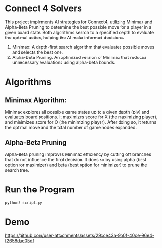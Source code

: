 # Connect 4 Solvers

This project implements AI strategies for Connect4, utilizing Minimax and Alpha-Beta Pruning to determine the best possible move for a player in a given board state. Both algorithms search to a specified depth to evaluate the optimal action, helping the AI make informed decisions.

1. Minimax: A depth-first search algorithm that evaluates possible moves and selects the best one.
2. Alpha-Beta Pruning: An optimized version of Minimax that reduces unnecessary evaluations using alpha-beta bounds.

# Algorithms
## Minimax Algorithm: 
Minimax explores all possible game states up to a given depth (ply) and evaluates board positions. It maximizes score for X (the maximizing player), and minimizes score for O (the minimizing player). After doing so, it returns the optimal move and the total number of game nodes expanded.

## Alpha-Beta Pruning
Alpha-Beta pruning improves Minimax efficiency by cutting off branches that do not influence the final decision. It does so by using alpha (best option for maximizer) and beta (best option for minimizer) to prune the search tree.

# Run the Program
```python3 script.py```

# Demo

https://github.com/user-attachments/assets/29cce43a-9b0f-40ce-96e4-f2658dae05df


